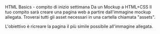 HTML Basics - compito di inizio settimana
Da un Mockup a HTML+CSS
Il tuo compito sarà creare una pagina web a partire dall'immagine mockup allegata.
Troverai tutti gli asset necessari in una cartella chiamata "assets".

L'obiettivo è ricreare la pagina il più simile possibile all'immagine allegata.
